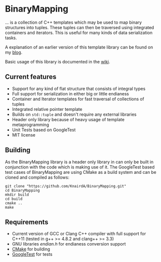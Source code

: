 # BinaryMapping

... is a collection of C++ templates which may be used to map binary structures into tuples. These tuples can then be traversed using integrated containers and iterators. This is useful for many kinds of data serialization tasks.

A explanation of an earlier version of this template library can be found on my [blog](http://blog.kummerlaender.eu/artikel/mapping-binary-structures-as-tuples-using-template-metaprogramming).

Basic usage of this library is documented in the [wiki](https://github.com/KnairdA/BinaryMapping/wiki/Basic-Usage).

## Current features

- Support for any kind of flat structure that consists of integral types
- Full support for serialization in either big or little endianess
- Container and Iterator templates for fast traversal of collections of tuples
- Integrated relative pointer template
- Builds on `std::tuple` and doesn't require any external libraries
- Header only library because of heavy usage of template metaprogramming
- Unit Tests based on GoogleTest
- MIT license

## Building

As the BinaryMapping library is a header only library in can only be built in conjunction with the code which is making use of it.
The GoogleTest based test cases of BinaryMapping are using CMake as a build system and can be cloned and compiled as follows:

```
git clone "https://github.com/KnairdA/BinaryMapping.git"
cd BinaryMapping
mkdir build
cd build
cmake ..
make
```

## Requirements

- Current version of GCC or Clang C++ compiler with full support for C++11 (tested in g++ >= 4.8.2 and clang++ >= 3.3)
- GNU libraries _endian.h_ for endianess conversion support
- [CMake](http://www.cmake.org/) for building
- [GoogleTest](http://code.google.com/p/googletest/) for tests
